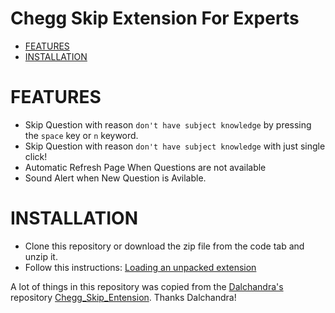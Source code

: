 # Chegg Skip Extension For Experts

<!-- MANPAGE: BEGIN EXCLUDED SECTION -->
* [FEATURES](#features)
* [INSTALLATION](#installation)
<!-- MANPAGE: END EXCLUDED SECTION -->


# FEATURES

* Skip Question with reason `don't have subject knowledge` by pressing the `space` key or `n` keyword.
* Skip Question with reason `don't have subject knowledge` with just single click!
* Automatic Refresh Page When Questions are not available
* Sound Alert when New Question is Avilable.

# INSTALLATION

* Clone this repository or download the zip file from the code tab and unzip it.
*  Follow this instructions: [Loading an unpacked extension](https://developer.chrome.com/docs/extensions/mv3/getstarted/development-basics/#load-unpacked)

A lot of things in this repository was copied from the [Dalchandra's](https://github.com/dalchandra) repository [Chegg_Skip_Entension](https://github.com/dalchandra/Chegg_Skip_Extension). Thanks Dalchandra!